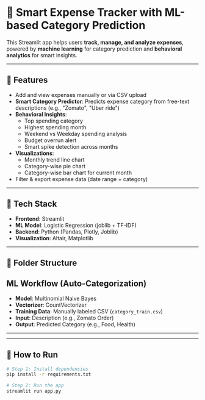 # 💼 Smart Expense Tracker with ML-based Category Prediction

This Streamlit app helps users **track, manage, and analyze expenses**, powered by **machine learning** for category prediction and **behavioral analytics** for smart insights.

---

## 🚀 Features

- Add and view expenses manually or via CSV upload
- **Smart Category Predictor**: Predicts expense category from free-text descriptions (e.g., "Zomato", "Uber ride")
- **Behavioral Insights**:
  - Top spending category
  - Highest spending month
  - Weekend vs Weekday spending analysis
  - Budget overrun alert
  - Smart spike detection across months
- **Visualizations**:
  - Monthly trend line chart
  - Category-wise pie chart
  - Category-wise bar chart for current month
- Filter & export expense data (date range + category)

---

## 🧠 Tech Stack

- **Frontend**: Streamlit
- **ML Model**: Logistic Regression (joblib + TF-IDF)
- **Backend**: Python (Pandas, Plotly, Joblib)
- **Visualization**: Altair, Matplotlib

---

## 📁 Folder Structure
## **ML Workflow (Auto-Categorization)**

- **Model**: Multinomial Naive Bayes
- **Vectorizer**: CountVectorizer
- **Training Data**: Manually labeled CSV (`category_train.csv`)
- **Input**: Description (e.g., Zomato Order)
- **Output**: Predicted Category (e.g., Food, Health)

---

---

## 📝 How to Run

```bash
# Step 1: Install dependencies
pip install -r requirements.txt

# Step 2: Run the app
streamlit run app.py